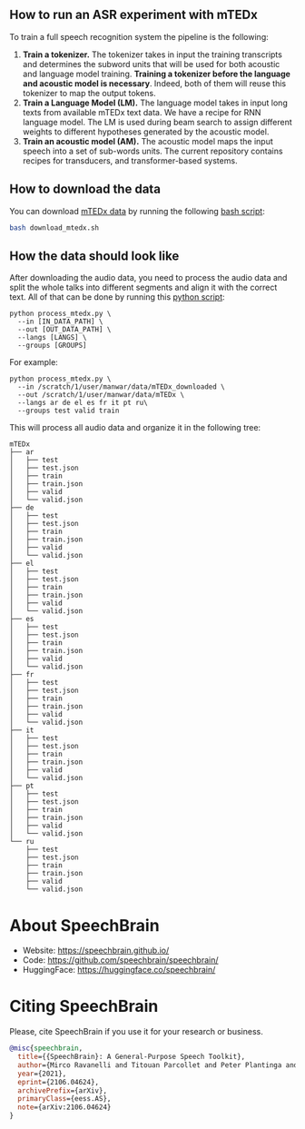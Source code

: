 ## How to run an ASR experiment with mTEDx
To train a full speech recognition system the pipeline is the following:

1. **Train a tokenizer.** The tokenizer takes in input the training transcripts and determines the subword units that will be used for both acoustic and language model training. **Training a tokenizer before the language and acoustic model is necessary**. Indeed, both of them will reuse this tokenizer to map the output tokens.
2. **Train a Language Model (LM).** The language model takes in input long texts from available mTEDx text data. We have a recipe for RNN language model. The LM is used during beam search to assign different weights to different hypotheses generated by the acoustic model.
3. **Train an acoustic model (AM).** The acoustic model maps the input speech into a set of sub-words units. The current repository contains recipes for transducers, and transformer-based systems.

## How to download the data

You can download [mTEDx data](http://www.openslr.org/100) by running the
following [bash script](https://github.com/Anwarvic/mTEDx_auxiliary/blob/main/download_mtedx.sh):
```bash
bash download_mtedx.sh
```

## How the data should look like

After downloading the audio data, you need to process the audio data and split
the whole talks into different segments and align it with the correct text. 
All of that can be done by running this
[python script](https://github.com/Anwarvic/mTEDx_auxiliary/blob/main/process_mtedx.py):
```
python process_mtedx.py \
  --in [IN_DATA_PATH] \
  --out [OUT_DATA_PATH] \
  --langs [LANGS] \
  --groups [GROUPS]

```
For example:
```
python process_mtedx.py \
  --in /scratch/1/user/manwar/data/mTEDx_downloaded \
  --out /scratch/1/user/manwar/data/mTEDx \
  --langs ar de el es fr it pt ru\
  --groups test valid train
```

This will process all audio data and organize it in the following tree:
```text
mTEDx
├── ar
│   ├── test
│   ├── test.json
│   ├── train
│   ├── train.json
│   ├── valid
│   └── valid.json
├── de
│   ├── test
│   ├── test.json
│   ├── train
│   ├── train.json
│   ├── valid
│   └── valid.json
├── el
│   ├── test
│   ├── test.json
│   ├── train
│   ├── train.json
│   ├── valid
│   └── valid.json
├── es
│   ├── test
│   ├── test.json
│   ├── train
│   ├── train.json
│   ├── valid
│   └── valid.json
├── fr
│   ├── test
│   ├── test.json
│   ├── train
│   ├── train.json
│   ├── valid
│   └── valid.json
├── it
│   ├── test
│   ├── test.json
│   ├── train
│   ├── train.json
│   ├── valid
│   └── valid.json
├── pt
│   ├── test
│   ├── test.json
│   ├── train
│   ├── train.json
│   ├── valid
│   └── valid.json
└── ru
    ├── test
    ├── test.json
    ├── train
    ├── train.json
    ├── valid
    └── valid.json
```

# **About SpeechBrain**
- Website: https://speechbrain.github.io/
- Code: https://github.com/speechbrain/speechbrain/
- HuggingFace: https://huggingface.co/speechbrain/


# **Citing SpeechBrain**
Please, cite SpeechBrain if you use it for your research or business.

```bibtex
@misc{speechbrain,
  title={{SpeechBrain}: A General-Purpose Speech Toolkit},
  author={Mirco Ravanelli and Titouan Parcollet and Peter Plantinga and Aku Rouhe and Samuele Cornell and Loren Lugosch and Cem Subakan and Nauman Dawalatabad and Abdelwahab Heba and Jianyuan Zhong and Ju-Chieh Chou and Sung-Lin Yeh and Szu-Wei Fu and Chien-Feng Liao and Elena Rastorgueva and François Grondin and William Aris and Hwidong Na and Yan Gao and Renato De Mori and Yoshua Bengio},
  year={2021},
  eprint={2106.04624},
  archivePrefix={arXiv},
  primaryClass={eess.AS},
  note={arXiv:2106.04624}
}
```